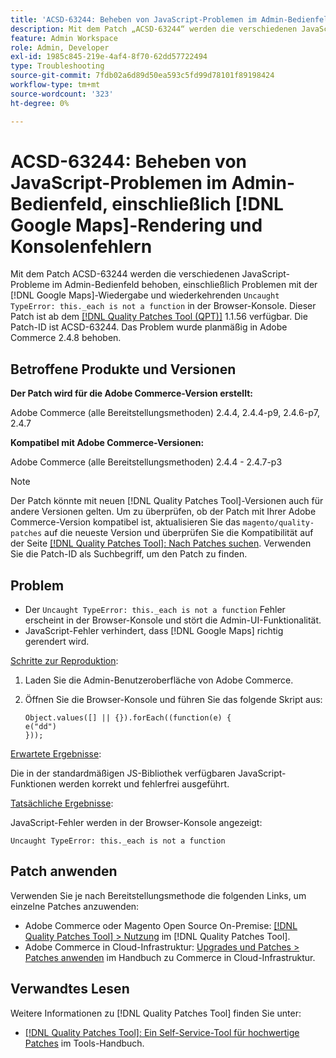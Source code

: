 ```yaml
---
title: 'ACSD-63244: Beheben von JavaScript-Problemen im Admin-Bedienfeld, einschließlich  [!DNL Google Maps] - und Konsolenfehlern'
description: Mit dem Patch „ACSD-63244“ werden die verschiedenen JavaScript-Probleme im Admin-Bedienfeld behoben, einschließlich Problemen mit  [!DNL Google Maps] -Rendering und wiederkehrendem „Uncauth TypeError this“._each is not a function` errors in der Browser-Konsole.
feature: Admin Workspace
role: Admin, Developer
exl-id: 1985c845-219e-4af4-8f70-62dd57722494
type: Troubleshooting
source-git-commit: 7fdb02a6d89d50ea593c5fd99d78101f89198424
workflow-type: tm+mt
source-wordcount: '323'
ht-degree: 0%

---
```


# ACSD-63244: Beheben von JavaScript-Problemen im Admin-Bedienfeld, einschließlich [!DNL Google Maps]-Rendering und Konsolenfehlern

Mit dem Patch ACSD-63244 werden die verschiedenen JavaScript-Probleme im Admin-Bedienfeld behoben, einschließlich Problemen mit der [!DNL Google Maps]-Wiedergabe und wiederkehrenden `Uncaught TypeError: this._each is not a function` in der Browser-Konsole. Dieser Patch ist ab dem [[!DNL Quality Patches Tool (QPT)]](/help/tools/quality-patches-tool/quality-patches-tool-to-self-serve-quality-patches.md) 1.1.56 verfügbar. Die Patch-ID ist ACSD-63244. Das Problem wurde planmäßig in Adobe Commerce 2.4.8 behoben.

## Betroffene Produkte und Versionen

**Der Patch wird für die Adobe Commerce-Version erstellt:**

Adobe Commerce (alle Bereitstellungsmethoden) 2.4.4, 2.4.4-p9, 2.4.6-p7, 2.4.7

**Kompatibel mit Adobe Commerce-Versionen:**

Adobe Commerce (alle Bereitstellungsmethoden) 2.4.4 - 2.4.7-p3

>[!NOTE]
>
>Der Patch könnte mit neuen [!DNL Quality Patches Tool]-Versionen auch für andere Versionen gelten. Um zu überprüfen, ob der Patch mit Ihrer Adobe Commerce-Version kompatibel ist, aktualisieren Sie das `magento/quality-patches` auf die neueste Version und überprüfen Sie die Kompatibilität auf der Seite [[!DNL Quality Patches Tool]: Nach Patches suchen](https://experienceleague.adobe.com/tools/commerce-quality-patches/index.html). Verwenden Sie die Patch-ID als Suchbegriff, um den Patch zu finden.

## Problem

* Der `Uncaught TypeError: this._each is not a function` Fehler erscheint in der Browser-Konsole und stört die Admin-UI-Funktionalität.
* JavaScript-Fehler verhindert, dass [!DNL Google Maps] richtig gerendert wird.

<u>Schritte zur Reproduktion</u>:

1. Laden Sie die Admin-Benutzeroberfläche von Adobe Commerce.
1. Öffnen Sie die Browser-Konsole und führen Sie das folgende Skript aus:

   ```
   Object.values([] || {}).forEach((function(e) {  
   e("dd")  
   }));  
   ```

<u>Erwartete Ergebnisse</u>:

Die in der standardmäßigen JS-Bibliothek verfügbaren JavaScript-Funktionen werden korrekt und fehlerfrei ausgeführt.

<u>Tatsächliche Ergebnisse</u>:

JavaScript-Fehler werden in der Browser-Konsole angezeigt:

```
Uncaught TypeError: this._each is not a function
```

## Patch anwenden

Verwenden Sie je nach Bereitstellungsmethode die folgenden Links, um einzelne Patches anzuwenden:

* Adobe Commerce oder Magento Open Source On-Premise: [[!DNL Quality Patches Tool] > Nutzung](/help/tools/quality-patches-tool/usage.md) im [!DNL Quality Patches Tool].
* Adobe Commerce in Cloud-Infrastruktur: [Upgrades und Patches > Patches anwenden](https://experienceleague.adobe.com/docs/commerce-cloud-service/user-guide/develop/upgrade/apply-patches.html) im Handbuch zu Commerce in Cloud-Infrastruktur.

## Verwandtes Lesen

Weitere Informationen zu [!DNL Quality Patches Tool] finden Sie unter:

* [[!DNL Quality Patches Tool]: Ein Self-Service-Tool für hochwertige Patches](/help/tools/quality-patches-tool/quality-patches-tool-to-self-serve-quality-patches.md) im Tools-Handbuch.
